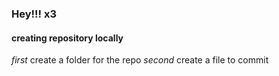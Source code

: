 ### Hey!!! x3

#### creating repository locally
*first* create a folder for the repo
*second* create a file to commit
